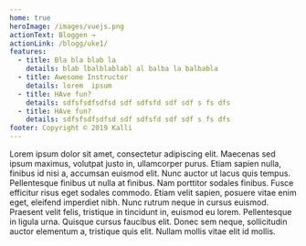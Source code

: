 ```yaml
---
home: true
heroImage: /images/vuejs.png
actionText: Bloggen →
actionLink: /blogg/uke1/
features:
  - title: Bla bla blab la
    details: blab lbalblablabl al balba la balbabla
  - title: Awesome Instructor
    details: lorem  ipsum
  - title: HAve fun?
    details: sdfsfsdfsdfsd sdf sdfsfd sdf sdf s fs dfs
  - title: HAve fun?
    details: sdfsfsdfsdfsd sdf sdfsfd sdf sdf s fs dfs
footer: Copyright © 2019 Kalli
---
```


Lorem ipsum dolor sit amet, consectetur adipiscing elit. Maecenas sed ipsum maximus, volutpat justo in, ullamcorper purus. Etiam sapien nulla, finibus id nisi a, accumsan euismod elit. Nunc auctor ut lacus quis tempus. Pellentesque finibus ut nulla at finibus. Nam porttitor sodales finibus. Fusce efficitur risus eget sodales commodo.
Etiam velit sapien, posuere vitae enim eget, eleifend imperdiet nibh. Nunc rutrum neque in cursus euismod. Praesent velit felis, tristique in tincidunt in, euismod eu lorem. Pellentesque in ligula urna. Quisque cursus faucibus elit. Donec sem neque, sollicitudin auctor elementum a, tristique quis elit. Nullam mollis vitae elit id mollis.
